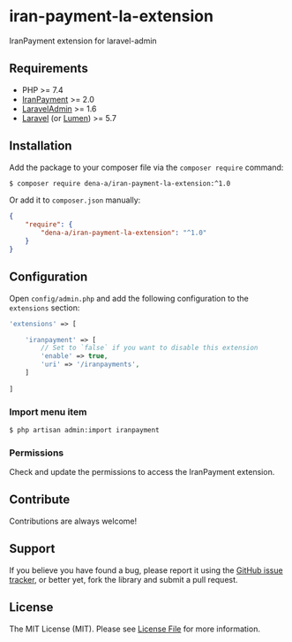 # iran-payment-la-extension
IranPayment extension for laravel-admin

## Requirements

* PHP >= 7.4
* [IranPayment](https://www.github.com/dena-a/iran-payment) >= 2.0
* [LaravelAdmin](https://www.github.com/z-song/laravel-admin) >= 1.6
* [Laravel](https://www.laravel.com) (or [Lumen](https://lumen.laravel.com)) >= 5.7

## Installation

Add the package to your composer file via the `composer require` command:

```bash
$ composer require dena-a/iran-payment-la-extension:^1.0
```

Or add it to `composer.json` manually:

```json
{
    "require": {
        "dena-a/iran-payment-la-extension": "^1.0"
    }
}
   ```

## Configuration

Open `config/admin.php` and add the following configuration to the `extensions` section:

```php
'extensions' => [

    'iranpayment' => [
        // Set to `false` if you want to disable this extension
        'enable' => true,
        'uri' => '/iranpayments',
    ]
    
]
```

### Import menu item

```bash
$ php artisan admin:import iranpayment
```

### Permissions

Check and update the permissions to access the IranPayment extension.

## Contribute

Contributions are always welcome!

## Support

If you believe you have found a bug, please report it using the [GitHub issue tracker](https://github.com/dena-a/iran-payment-la-extension/issues),
or better yet, fork the library and submit a pull request.

## License

The MIT License (MIT). Please see [License File](LICENSE.md) for more information.
